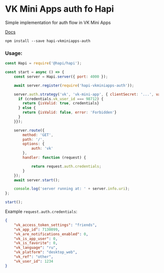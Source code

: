 # VK Mini Apps auth fo Hapi

Simple implementation for auth flow in VK Mini Apps

[Docs](https://vk.com/dev/vk_apps_docs3?f=6.1%20Подпись%20параметров%20запуска)
```
npm install --save hapi-vkminiapps-auth
```

### Usage:
```javascript
const Hapi = require('@hapi/hapi');

const start = async () => {
    const server = Hapi.server({ port: 4000 });

    await server.register(require('hapi-vkminiapps-auth'));

    server.auth.strategy('vk', 'vk-mini-app', { clientSecret: '...', validate: async (credentials) => { // Credentials is same as below
      if (credentials.vk_user_id === 98712) {
        return {isValid: true, credentials}
      } else {
        return {isValid: false, error: 'Forbidden'}
      }    
    }});

    server.route({
        method: 'GET',
        path: '/',
        options: {
            auth: 'vk'
        },
        handler: function (request) {

            return request.auth.credentials;
        }
    });
    await server.start();

    console.log('server running at: ' + server.info.uri);
};

start();
```

Example `request.auth.credentials`:
```json
{
    "vk_access_token_settings": "friends",
    "vk_app_id": 7130099,
    "vk_are_notifications_enabled": 0,
    "vk_is_app_user": 0,
    "vk_is_favorite": 0,
    "vk_language": "ru",
    "vk_platform": "desktop_web",
    "vk_ref": "other",
    "vk_user_id": 1234
}
```
